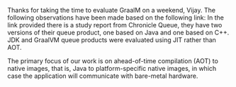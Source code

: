 Thanks for taking the time to evaluate GraalM on a weekend, Vijay.
The following observations have been made based on the following link:
In the link provided there is a study report from Chronicle Queue, they have two versions of their queue product, one based on Java and one based on C++. JDK and GraalVM queue products were evaluated using JIT rather than AOT.

The primary focus of our work is on ahead-of-time compilation (AOT) to native images, that is, Java to platform-specific native images, in which case the application will communicate with bare-metal hardware.